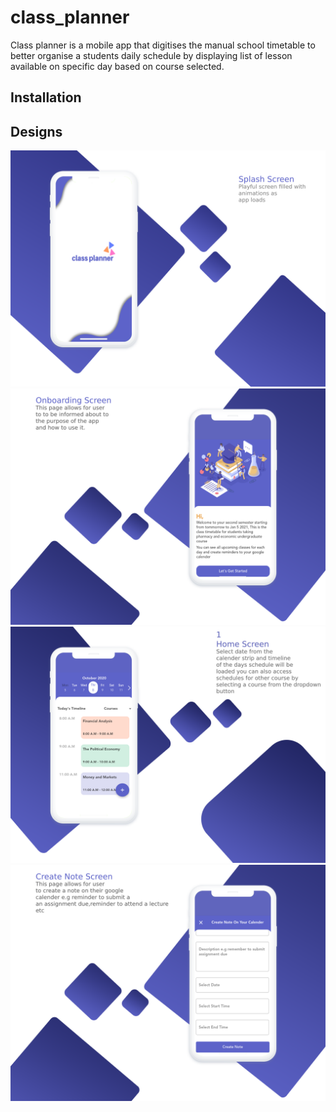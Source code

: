 # class_planner

Class planner is a mobile app that digitises the manual school timetable to better organise a students daily schedule by displaying list of lesson available on specific day based on course selected.  

## Installation

## Designs
![](screenshots/splashpage.png)
![](screenshots/onboardingpage.png)
![](screenshots/homepage.png)
![](screenshots/createnote.png)
